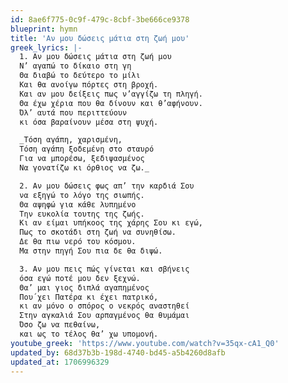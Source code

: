 ```yaml
---
id: 8ae6f775-0c9f-479c-8cbf-3be666ce9378
blueprint: hymn
title: 'Αν μου δώσεις μάτια στη ζωή μου'
greek_lyrics: |-
  1. Αν μου δώσεις μάτια στη ζωή μου
  Ν’ αγαπώ το δίκαιο στη γη
  Θα διαβώ το δεύτερο το μίλι
  Και θα ανοίγω πόρτες στη βροχή.
  Και αν μου δείξεις πως ν’αγγίζω τη πληγή.
  Θα έχω χέρια που θα δίνουν και θ’αφήνουν.
  Όλ’ αυτά που περιττεύουν
  κι όσα βαραίνουν μέσα στη ψυχή.

  _Τόση αγάπη, χαρισμένη,
  Τόση αγάπη ξοδεμένη στο σταυρό
  Για να μπορέσω, ξεδιψασμένος
  Να γονατίζω κι όρθιος να ζω._

  2. Αν μου δώσεις φως απ’ την καρδιά Σου
  να εξηγώ το λόγο της σιωπής.
  Θα αψηφώ για κάθε λυπημένο
  Την ευκολία τουτης της ζωής.
  Κι αν είμαι υπήκοος της χάρης Σου κι εγώ,
  Πως το σκοτάδι στη ζωή να συνηθίσω.
  Δε θα πιω νερό του κόσμου.
  Μα στην πηγή Σου πια δε θα διψώ.

  3. Αν μου πεις πώς γίνεται και σβήνεις
  όσα εγώ ποτέ μου δεν ξεχνώ.
  Θα’ μαι γιος διπλά αγαπημένος
  Που΄χει Πατέρα κι έχει πατρικό,
  κι αν μόνο ο σπόρος ο νεκρός αναστηθεί
  Στην αγκαλιά Σου αρπαγμένος θα θυμάμαι
  Όσο ζω να πεθαίνω,
  και ως το τέλος θα’ χω υπομονή.
youtube_greek: 'https://www.youtube.com/watch?v=35qx-cA1_Q0'
updated_by: 68d37b3b-198d-4740-bd45-a5b4260d8afb
updated_at: 1706996329
---
```

